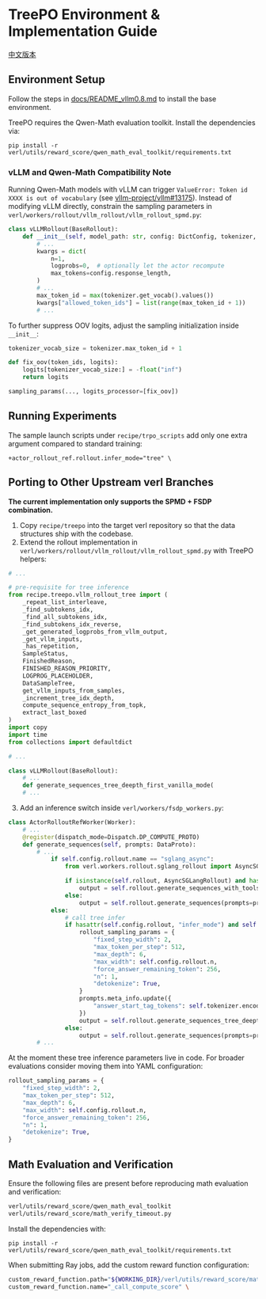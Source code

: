 # TreePO Environment & Implementation Guide

[中文版本](./README.zh.md)

## Environment Setup

Follow the steps in [docs/README_vllm0.8.md](https://github.com/volcengine/verl/blob/main/docs/README_vllm0.8.md) to install the base environment.

TreePO requires the Qwen-Math evaluation toolkit. Install the dependencies via:

```
pip install -r verl/utils/reward_score/qwen_math_eval_toolkit/requirements.txt
```

### vLLM and Qwen-Math Compatibility Note

Running Qwen-Math models with vLLM can trigger `ValueError: Token id XXXX is out of vocabulary` (see [vllm-project/vllm#13175](https://github.com/vllm-project/vllm/issues/13175)). Instead of modifying vLLM directly, constrain the sampling parameters in `verl/workers/rollout/vllm_rollout/vllm_rollout_spmd.py`:

```python
class vLLMRollout(BaseRollout):
    def __init__(self, model_path: str, config: DictConfig, tokenizer, model_hf_config, **kwargs):
        # ...
        kwargs = dict(
            n=1,
            logprobs=0,  # optionally let the actor recompute
            max_tokens=config.response_length,
        )
        # ...
        max_token_id = max(tokenizer.get_vocab().values())
        kwargs["allowed_token_ids"] = list(range(max_token_id + 1))
        # ...
```

To further suppress OOV logits, adjust the sampling initialization inside `__init__`:

```python
tokenizer_vocab_size = tokenizer.max_token_id + 1

def fix_oov(token_ids, logits):
    logits[tokenizer_vocab_size:] = -float("inf")
    return logits

sampling_params(..., logits_processor=[fix_oov])
```



## Running Experiments

The sample launch scripts under `recipe/trpo_scripts` add only one extra argument compared to standard training:

```
+actor_rollout_ref.rollout.infer_mode="tree" \
```

## Porting to Other Upstream verl Branches

**The current implementation only supports the SPMD + FSDP combination.**

1. Copy `recipe/treepo` into the target verl repository so that the data structures ship with the codebase.
2. Extend the rollout implementation in `verl/workers/rollout/vllm_rollout/vllm_rollout_spmd.py` with TreePO helpers:

```python
# ...

# pre-requisite for tree inference
from recipe.treepo.vllm_rollout_tree import (
    _repeat_list_interleave,
    _find_subtokens_idx,
    _find_all_subtokens_idx,
    _find_subtokens_idx_reverse,
    _get_generated_logprobs_from_vllm_output,
    _get_vllm_inputs,
    _has_repetition,
    SampleStatus,
    FinishedReason,
    FINISHED_REASON_PRIORITY,
    LOGPROG_PLACEHOLDER,
    DataSampleTree,
    get_vllm_inputs_from_samples,
    _increment_tree_idx_depth,
    compute_sequence_entropy_from_topk,
    extract_last_boxed
)
import copy
import time
from collections import defaultdict

# ...

class vLLMRollout(BaseRollout):
    # ...
    def generate_sequences_tree_deepth_first_vanilla_mode(
    # ...
```

3. Add an inference switch inside `verl/workers/fsdp_workers.py`:

```python
class ActorRolloutRefWorker(Worker):
    # ...
    @register(dispatch_mode=Dispatch.DP_COMPUTE_PROTO)
    def generate_sequences(self, prompts: DataProto):
        # ...
            if self.config.rollout.name == "sglang_async":
                from verl.workers.rollout.sglang_rollout import AsyncSGLangRollout

                if isinstance(self.rollout, AsyncSGLangRollout) and hasattr(self.rollout, "_tool_schemas") and len(self.rollout._tool_schemas) > 0:
                    output = self.rollout.generate_sequences_with_tools(prompts=prompts)
                else:
                    output = self.rollout.generate_sequences(prompts=prompts)
            else:
                # call tree infer
                if hasattr(self.config.rollout, "infer_mode") and self.config.rollout.infer_mode == "tree" and not prompts.meta_info.get("validate", False):
                    rollout_sampling_params = {
                        "fixed_step_width": 2,
                        "max_token_per_step": 512,
                        "max_depth": 6,
                        "max_width": self.config.rollout.n,
                        "force_answer_remaining_token": 256,
                        "n": 1,
                        "detokenize": True,
                    }
                    prompts.meta_info.update({
                        "answer_start_tag_tokens": self.tokenizer.encode("\n\nIn conclusion, the final answer is", add_special_tokens=False)
                    })
                    output = self.rollout.generate_sequences_tree_deepth_first_vanilla_mode(prompts=prompts, **rollout_sampling_params)
                else:
                    output = self.rollout.generate_sequences(prompts=prompts)
        # ...
```

At the moment these tree inference parameters live in code. For broader evaluations consider moving them into YAML configuration:

```python
rollout_sampling_params = {
    "fixed_step_width": 2,
    "max_token_per_step": 512,
    "max_depth": 6,
    "max_width": self.config.rollout.n,
    "force_answer_remaining_token": 256,
    "n": 1,
    "detokenize": True,
}
```


## Math Evaluation and Verification

Ensure the following files are present before reproducing math evaluation and verification:

```bash
verl/utils/reward_score/qwen_math_eval_toolkit
verl/utils/reward_score/math_verify_timeout.py
```

Install the dependencies with:

```
pip install -r verl/utils/reward_score/qwen_math_eval_toolkit/requirements.txt
```

When submitting Ray jobs, add the custom reward function configuration:

```bash
custom_reward_function.path="${WORKING_DIR}/verl/utils/reward_score/math_verify_dapo.py" \
custom_reward_function.name="_call_compute_score" \
```